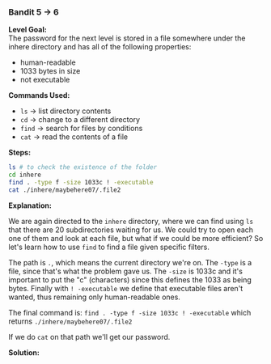 ### Bandit 5 → 6

**Level Goal:**  
The password for the next level is stored in a file somewhere under the inhere directory and has all of the following properties:

- human-readable
- 1033 bytes in size
- not executable


**Commands Used:**  
- `ls` → list directory contents
- `cd` → change to a different directory
- `find` → search for files by conditions
- `cat` → read the contents of a file  

**Steps:**
```bash
ls # to check the existence of the folder
cd inhere
find . -type f -size 1033c ! -executable
cat ./inhere/maybehere07/.file2
```
**Explanation:**

We are again directed to the `inhere` directory, where we can find using `ls` that there are 20 subdirectories waiting for us. We could try to open each one of them and look at each file, but what if we could be more efficient? So let's learn how to use `find` to find a file given specific filters.

The path is `.`, which means the current directory we're on. The `-type` is a file, since that's what the problem gave us. The `-size` is 1033c and it's important to put the "c" (characters) since this defines the 1033 as being bytes. Finally with `! -executable` we define that executable files aren't wanted, thus remaining only human-readable ones.

The final command is: `find . -type f -size 1033c ! -executable` which returns `./inhere/maybehere07/.file2`

If we do `cat` on that path we'll get our password.

**Solution:**
```

```

